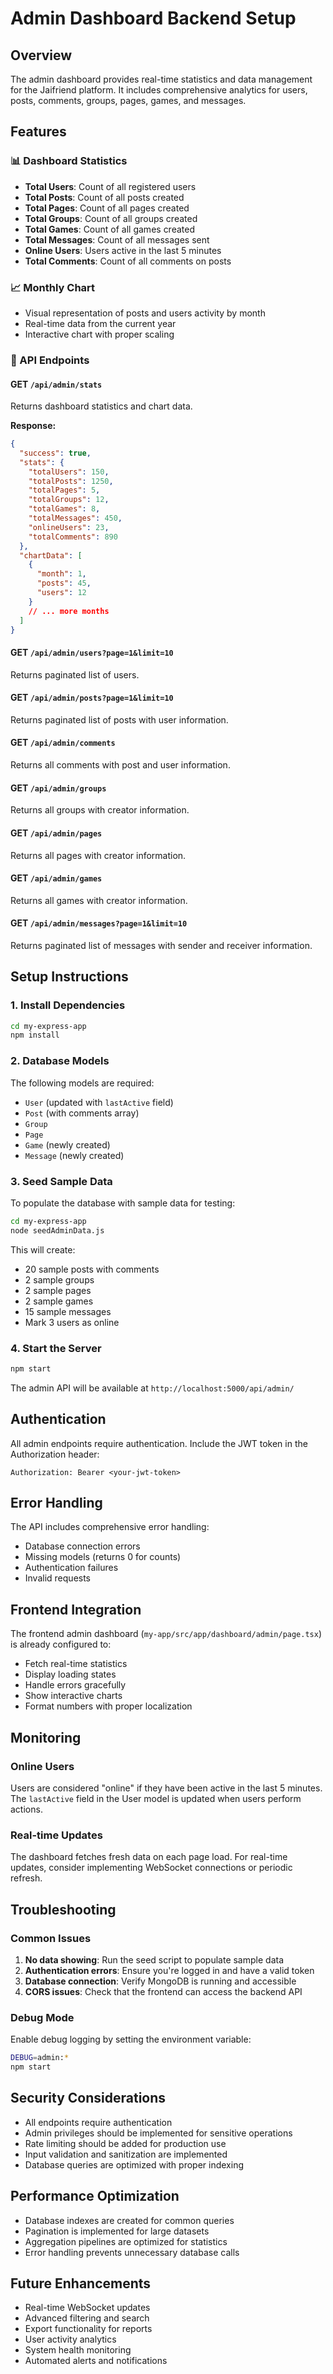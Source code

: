 # Admin Dashboard Backend Setup

## Overview
The admin dashboard provides real-time statistics and data management for the Jaifriend platform. It includes comprehensive analytics for users, posts, comments, groups, pages, games, and messages.

## Features

### 📊 Dashboard Statistics
- **Total Users**: Count of all registered users
- **Total Posts**: Count of all posts created
- **Total Pages**: Count of all pages created
- **Total Groups**: Count of all groups created
- **Total Games**: Count of all games created
- **Total Messages**: Count of all messages sent
- **Online Users**: Users active in the last 5 minutes
- **Total Comments**: Count of all comments on posts

### 📈 Monthly Chart
- Visual representation of posts and users activity by month
- Real-time data from the current year
- Interactive chart with proper scaling

### 🔧 API Endpoints

#### GET `/api/admin/stats`
Returns dashboard statistics and chart data.

**Response:**
```json
{
  "success": true,
  "stats": {
    "totalUsers": 150,
    "totalPosts": 1250,
    "totalPages": 5,
    "totalGroups": 12,
    "totalGames": 8,
    "totalMessages": 450,
    "onlineUsers": 23,
    "totalComments": 890
  },
  "chartData": [
    {
      "month": 1,
      "posts": 45,
      "users": 12
    }
    // ... more months
  ]
}
```

#### GET `/api/admin/users?page=1&limit=10`
Returns paginated list of users.

#### GET `/api/admin/posts?page=1&limit=10`
Returns paginated list of posts with user information.

#### GET `/api/admin/comments`
Returns all comments with post and user information.

#### GET `/api/admin/groups`
Returns all groups with creator information.

#### GET `/api/admin/pages`
Returns all pages with creator information.

#### GET `/api/admin/games`
Returns all games with creator information.

#### GET `/api/admin/messages?page=1&limit=10`
Returns paginated list of messages with sender and receiver information.

## Setup Instructions

### 1. Install Dependencies
```bash
cd my-express-app
npm install
```

### 2. Database Models
The following models are required:
- `User` (updated with `lastActive` field)
- `Post` (with comments array)
- `Group`
- `Page`
- `Game` (newly created)
- `Message` (newly created)

### 3. Seed Sample Data
To populate the database with sample data for testing:

```bash
cd my-express-app
node seedAdminData.js
```

This will create:
- 20 sample posts with comments
- 2 sample groups
- 2 sample pages
- 2 sample games
- 15 sample messages
- Mark 3 users as online

### 4. Start the Server
```bash
npm start
```

The admin API will be available at `http://localhost:5000/api/admin/`

## Authentication

All admin endpoints require authentication. Include the JWT token in the Authorization header:

```
Authorization: Bearer <your-jwt-token>
```

## Error Handling

The API includes comprehensive error handling:
- Database connection errors
- Missing models (returns 0 for counts)
- Authentication failures
- Invalid requests

## Frontend Integration

The frontend admin dashboard (`my-app/src/app/dashboard/admin/page.tsx`) is already configured to:
- Fetch real-time statistics
- Display loading states
- Handle errors gracefully
- Show interactive charts
- Format numbers with proper localization

## Monitoring

### Online Users
Users are considered "online" if they have been active in the last 5 minutes. The `lastActive` field in the User model is updated when users perform actions.

### Real-time Updates
The dashboard fetches fresh data on each page load. For real-time updates, consider implementing WebSocket connections or periodic refresh.

## Troubleshooting

### Common Issues

1. **No data showing**: Run the seed script to populate sample data
2. **Authentication errors**: Ensure you're logged in and have a valid token
3. **Database connection**: Verify MongoDB is running and accessible
4. **CORS issues**: Check that the frontend can access the backend API

### Debug Mode
Enable debug logging by setting the environment variable:
```bash
DEBUG=admin:*
npm start
```

## Security Considerations

- All endpoints require authentication
- Admin privileges should be implemented for sensitive operations
- Rate limiting should be added for production use
- Input validation and sanitization are implemented
- Database queries are optimized with proper indexing

## Performance Optimization

- Database indexes are created for common queries
- Pagination is implemented for large datasets
- Aggregation pipelines are optimized for statistics
- Error handling prevents unnecessary database calls

## Future Enhancements

- Real-time WebSocket updates
- Advanced filtering and search
- Export functionality for reports
- User activity analytics
- System health monitoring
- Automated alerts and notifications 